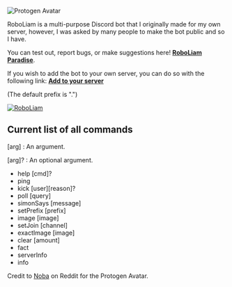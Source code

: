 ![Protogen Avatar](https://repository-images.githubusercontent.com/252278043/e73c6000-742f-11ea-9bb2-3744210750be)

RoboLiam is a multi-purpose Discord bot that I originally made for my own server, however, I was asked by many people to make the bot public and so I have.

You can test out, report bugs, or make suggestions here! [**RoboLiam Paradise**](https://discord.gg/QFMjF2j).

If you wish to add the bot to your own server, you can do so with the following link: [**Add to your server**](https://discordapp.com/api/oauth2/authorize?client_id=694637394300895273&permissions=8&scope=bot)

(The default prefix is ".")

<a href="https://top.gg/bot/694637394300895273" >
  <img src="https://top.gg/api/widget/694637394300895273.svg" alt="RoboLiam" />
</a>

## Current list of all commands

[arg]
: An argument.

[arg]?
: An optional argument.

- help [cmd]?
- ping
- kick [user][reason]?
- poll [query]
- simonSays [message]
- setPrefix [prefix]
- image [image]
- setJoin [channel]
- exactImage [image]
- clear [amount]
- fact
- serverInfo
- info

Credit to [Noba](https://www.reddit.com/user/N0ba/) on Reddit for the Protogen Avatar.
